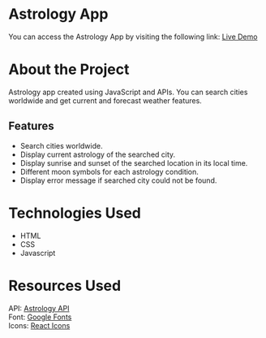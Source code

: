# Astrology App

You can access the Astrology App by visiting the following link: [Live Demo](https://Tiesha93.github.io/astronomy-api)

# About the Project

Astrology app created using JavaScript and APIs. You can search cities worldwide and get current and forecast weather features.

## Features

- Search cities worldwide.
- Display current astrology of the searched city.
- Display sunrise and sunset of the searched location in its local time.
- Different moon symbols for each astrology condition.
- Display error message if searched city could not be found.

# Technologies Used

- HTML
- CSS
- Javascript

# Resources Used

API: <a href="https://https://www.weatherapi.com/">Astrology API</a>
\
Font: <a href="https://fonts.google.com/">Google Fonts</a>
\
Icons: <a href="http://www.w3.org/TR/SVG">React Icons</a>
